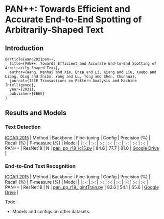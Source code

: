 # PAN++: Towards Efficient and Accurate End-to-End Spotting of Arbitrarily-Shaped Text
## Introduction
```
@article{wang2021pan++,
  title={PAN++: Towards Efficient and Accurate End-to-End Spotting of Arbitrarily-Shaped Text},
  author={Wang, Wenhai and Xie, Enze and Li, Xiang and Liu, Xuebo and Liang, Ding and Zhibo, Yang and Lu, Tong and Shen, Chunhua},
  journal={IEEE Transactions on Pattern Analysis and Machine Intelligence},
  year={2021},
  publisher={IEEE}
}
```

## Results and Models

### Text Detection
[ICDAR 2015](https://rrc.cvc.uab.es/?ch=4)
| Method | Backbone | Fine-tuning | Config | Precision (%) | Recall (%) | F-measure (%) | Model |
| :-: | :-: | :-: | :-: | :-: | :-: | :-: | :-: |
| PAN++ | ResNet18 | N  | [pan_pp_r18_ic15.py](https://github.com/whai362/pan_pp.pytorch/blob/master/config/pan_pp/pan_pp_r18_ic15.py) | 84.6 | 77.7 | 81.0 | [Google Drive](https://drive.google.com/file/d/1RmpwM0PyY0LRUOCPyzTqz_aXRDOH4mM8/view?usp=sharing) |

### End-to-End Text Recognition
[ICDAR 2015](https://rrc.cvc.uab.es/?ch=4)
| Method | Backbone | Fine-tuning | Config | Precision (%) | Recall (%) | F-measure (%) | Model |
| :-: | :-: | :-: | :-: | :-: | :-: | :-: | :-: |
| PAN++ | ResNet18 | N | [pan_pp_r18_jointTrain.py](https://github.com/whai362/pan_pp.pytorch/blob/master/config/pan_pp/pan_pp_r18_jointTrain.py) | 83.6 | 54.1 | 65.6 | [Google Drive](https://drive.google.com/file/d/1Hi3gD6m2Y7EHS46gG3umoXv9EtI3_VX8/view?usp=sharing) |

Todo:
- Models and configs on other datasets.
